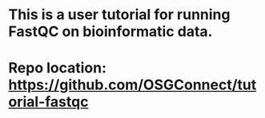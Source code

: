 # This is a user tutorial for running FastQC on bioinformatic data. 
# Repo location:  https://github.com/OSGConnect/tutorial-fastqc

